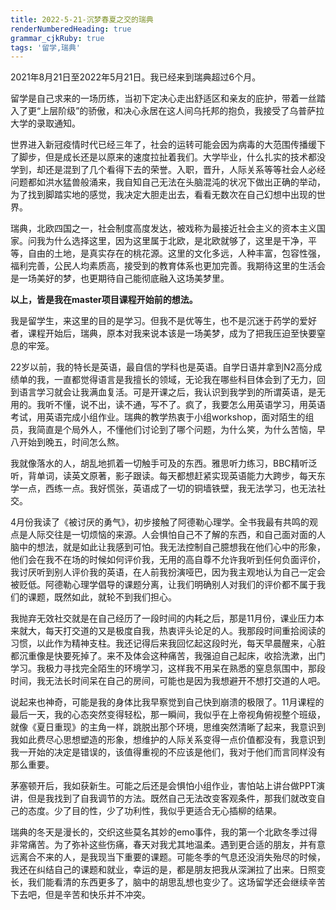 ```yaml
---
title: 2022-5-21-沉梦春夏之交的瑞典
renderNumberedHeading: true
grammar_cjkRuby: true
tags: '留学,瑞典'
---
```


2021年8月21日至2022年5月21日。我已经来到瑞典超过6个月。  

留学是自己求来的一场历练，当初下定决心走出舒适区和亲友的庇护，带着一丝踏入了更“上层阶级”的骄傲，和决心永居在这人间乌托邦的抱负，我接受了乌普萨拉大学的录取通知。  
  
世界进入新冠疫情时代已经三年了，社会的运转可能会因为病毒的大范围传播缓下了脚步，但是成长还是以原来的速度拉扯着我们。大学毕业，什么扎实的技术都没学到，却还是混到了几个看得下去的荣誉。入职，晋升，人际关系等等社会人必经问题都如洪水猛兽般涌来，我自知自己无法在头脑混沌的状况下做出正确的举动，为了找到脚踏实地的感觉，我决定大胆走出去，看看无数次在自己幻想中出现的世界。  
  
瑞典，北欧四国之一，社会制度高度发达，被戏称为最接近社会主义的资本主义国家。问我为什么选择这里，因为这里属于北欧，是北欧就够了，这里是干净，平等，自由的土地，是真实存在的桃花源。这里的文化多远，人种丰富，包容性强，福利完善，公民人均素质高，接受到的教育体系也更加完善。我期待这里的生活会是一场美好的梦，也更期待自己能彻底融入这场美梦里。  
  
**以上，皆是我在master项目课程开始前的想法。**  
  
我是留学生，来这里的目的是学习。但我不是优等生，也不是沉迷于药学的爱好者，课程开始后，瑞典，原本对我来说本该是一场美梦，成为了把我压迫至快要窒息的牢笼。  
  
22岁以前，我的特长是英语，最自信的学科也是英语。自学日语并拿到N2高分成绩单的我，一直都觉得语言是我擅长的领域，无论我在哪些科目体会到了无力，回到语言学习就会让我满血复活。可是开课之后，我认识到我学到的所谓英语，是无用的。我听不懂，说不出，读不通，写不了。疯了，我要怎么用英语学习，用英语考试，用英语完成小组作业。瑞典的教学热衷于小组workshop，面对陌生的组员，我简直是个局外人，不懂他们讨论到了哪个问题，为什么笑，为什么苦恼，早八开始到晚五，时间怎么熬。  
  
我就像落水的人，胡乱地抓着一切触手可及的东西。雅思听力练习，BBC精听泛听，背单词，读英文原著，影子跟读。每天都想赶紧实现英语能力大跨步，每天东学一点，西练一点。我好慌张，英语成了一切的铜墙铁壁，我无法学习，也无法社交。  
  
4月份我读了《被讨厌的勇气》，初步接触了阿德勒心理学。全书我最有共鸣的观点是人际交往是一切烦恼的来源。人会惧怕自己不了解的东西，和自己面对面的人脑中的想法，就是如此让我感到可怕。我无法控制自己臆想我在他们心中的形象，他们会在我不在场的时候如何评价我，无用的高自尊不允许我听到任何负面评价，我讨厌听到别人评价我的英语，在人前我扮演哑巴，因为我主观地认为自己一定会被贬低。阿德勒心理学倡导的课题分离，让我们明确别人对我们的评价都不属于我们的课题，既然如此，就轮不到我们担心。  
  
我抛弃无效社交就是在自己经历了一段时间的内耗之后，那是11月份，课业压力本来就大，每天打交道的又是极度自我，热衷评头论足的人。我那段时间重拾阅读的习惯，以此作为精神支柱。我还记得后来我回忆起这段时光，每天早晨醒来，心脏都沉重像是快要死掉了。来不及体会这种痛苦，我强迫自己起床，收拾洗漱，出门学习。我极力寻找完全陌生的环境学习，这样我不用呆在熟悉的窒息氛围中，那段时间，我无法长时间呆在自己的房间，可能也是因为我想避开不想打交道的人吧。  
  
说起来也神奇，可能是我的身体比我早察觉到自己快到崩溃的极限了。11月课程的最后一天，我的心态突然变得轻松，那一瞬间，我似乎在上帝视角俯视整个班级，就像《夏日重现》的主角一样，跳脱出那个环境，思维突然清晰了起来，我意识到我如此费尽心思想塑造的形象，想维护的人际关系变得一点价值都没有，我意识到我一开始的决定是错误的，该值得重视的不应该是他们，我对于他们而言同样没有那么重要。  
  
茅塞顿开后，我如获新生。可能之后还是会惧怕小组作业，害怕站上讲台做PPT演讲，但是我找到了自我调节的方法。既然自己无法改变客观条件，那我们就改变自己的态度。少了目的性，少了功利性，我似乎更适合无心插柳的结果。  
  
瑞典的冬天是漫长的，交织这些莫名其妙的emo事件，我的第一个北欧冬季过得非常痛苦。为了弥补这些伤痛，春天对我尤其地温柔。遇到更合适的朋友，并有意远离合不来的人，是我现当下重要的课题。可能冬季的气息还没消失殆尽的时候，我还在纠结自己的课题和就业，幸运的是，都是朋友把我从深渊拉了出来。日照变长，我们能看清的东西更多了，脑中的胡思乱想也变少了。这场留学还会继续辛苦下去吧，但是辛苦和快乐并不冲突。
